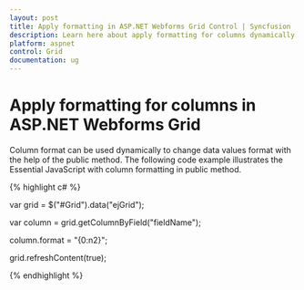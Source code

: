```yaml
---
layout: post
title: Apply formatting in ASP.NET Webforms Grid Control | Syncfusion
description: Learn here about apply formatting for columns dynamically in Syncfusion ASP.NET Webforms Grid Control, its elements, and more.
platform: aspnet
control: Grid
documentation: ug
---
```


# Apply formatting for columns in ASP.NET Webforms Grid

Column format can be used dynamically to change data values format with the help of the public method. The following code example illustrates the Essential JavaScript with column formatting in public method.

{% highlight c# %}

var grid = $("#Grid").data("ejGrid");

var column = grid.getColumnByField("fieldName");

column.format = "{0:n2}";

grid.refreshContent(true);

 {% endhighlight %}

